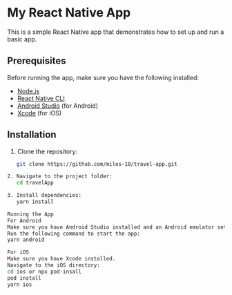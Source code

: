 # My React Native App

This is a simple React Native app that demonstrates how to set up and run a basic app.

## Prerequisites

Before running the app, make sure you have the following installed:

- [Node.js](https://nodejs.org/)
- [React Native CLI](https://reactnative.dev/docs/environment-setup)
- [Android Studio](https://developer.android.com/studio) (for Android)
- [Xcode](https://developer.apple.com/xcode/) (for iOS)

## Installation

1. Clone the repository:

```bash
   git clone https://github.com/miles-10/travel-app.git

2. Navigate to the project folder:
   cd travelApp

3. Install dependencies:
   yarn install

Running the App
For Android
Make sure you have Android Studio installed and an Android emulator set up.
Run the following command to start the app:
yarn android

For iOS
Make sure you have Xcode installed.
Navigate to the iOS directory:
cd ios or npx pod-insall
pod install
yarn ios

